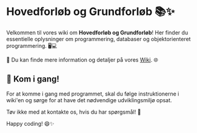 # Hovedforløb og Grundforløb 📚✨

Velkommen til vores wiki om **Hovedforløb og Grundforløb**! Her finder du essentielle oplysninger om programmering, databaser og objektorienteret programmering. 🖥️💻

🔗 Du kan finde mere information og detaljer på vores [Wiki](https://github.com/PlutoGamerpro/A-Guide-to-the-Main-Program-/wiki/Wiki-A-guide-to-Main-Program). 🌐

## 🚀 Kom i gang!
For at komme i gang med programmet, skal du følge instruktionerne i wiki'en og sørge for at have det nødvendige udviklingsmiljø opsat. 

Tøv ikke med at kontakte os, hvis du har spørgsmål! 📩

Happy coding! 😄✨
